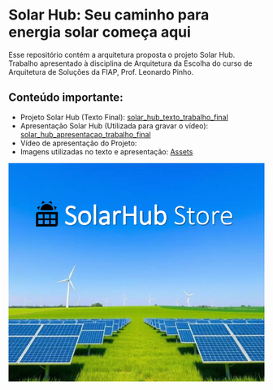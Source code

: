# Solar Hub: Seu caminho para energia solar começa aqui

Esse repositório contém a arquitetura proposta o projeto Solar Hub. Trabalho apresentado à disciplina de Arquitetura da Escolha do curso de Arquitetura de Soluções da FIAP, Prof. Leonardo Pinho.

## Conteúdo importante:

- Projeto Solar Hub (Texto Final): [solar_hub_texto_trabalho_final](solar_hub_texto_trabalho_final.pdf)
- Apresentação Solar Hub (Utilizada para gravar o vídeo): [solar_hub_apresentacao_trabalho_final](solar_hub_apresentacao_trabalho_final.pdf)
- Vídeo de apresentação do Projeto: 
- Imagens utilizadas no texto e apresentação: [Assets](assets)

![Solar Hub](assets/solar_hub_capa.png)
